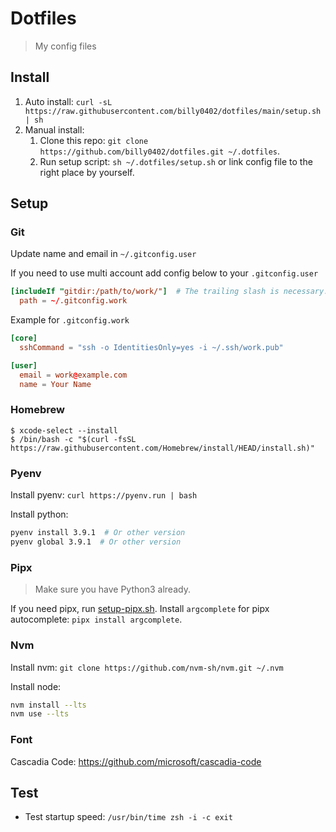 # Dotfiles

> My config files

## Install

1. Auto install: `curl -sL https://raw.githubusercontent.com/billy0402/dotfiles/main/setup.sh | sh`
2. Manual install:
    1. Clone this repo: `git clone https://github.com/billy0402/dotfiles.git ~/.dotfiles`.
    2. Run setup script: `sh ~/.dotfiles/setup.sh` or link config file to the right place by yourself.

## Setup

### Git

Update name and email in `~/.gitconfig.user`

If you need to use multi account add config below to your `.gitconfig.user`

```conf
[includeIf "gitdir:/path/to/work/"]  # The trailing slash is necessary.
  path = ~/.gitconfig.work
```

Example for `.gitconfig.work`

```conf
[core]
  sshCommand = "ssh -o IdentitiesOnly=yes -i ~/.ssh/work.pub"

[user]
  email = work@example.com
  name = Your Name
```

### Homebrew

```shell
$ xcode-select --install
$ /bin/bash -c "$(curl -fsSL https://raw.githubusercontent.com/Homebrew/install/HEAD/install.sh)"
```

### Pyenv

Install pyenv: `curl https://pyenv.run | bash`

Install python:

```bash
pyenv install 3.9.1  # Or other version
pyenv global 3.9.1  # Or other version
```

### Pipx

> Make sure you have Python3 already.

If you need pipx, run [setup-pipx.sh](./setup-pipx.sh).
Install `argcomplete` for pipx autocomplete: `pipx install argcomplete`.

### Nvm

Install nvm: `git clone https://github.com/nvm-sh/nvm.git ~/.nvm`

Install node:

```bash
nvm install --lts
nvm use --lts
```

### Font

Cascadia Code: <https://github.com/microsoft/cascadia-code>

## Test

- Test startup speed: `/usr/bin/time zsh -i -c exit`
